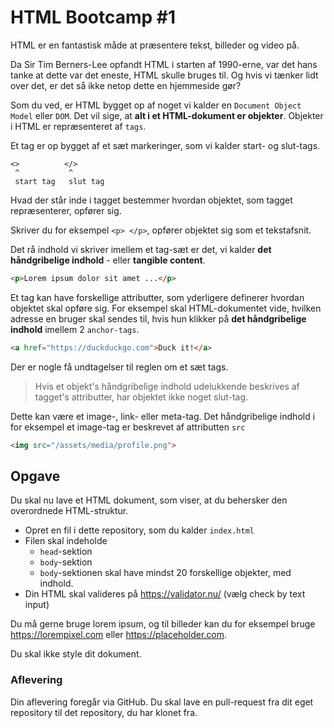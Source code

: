 # HTML Bootcamp #1

HTML er en fantastisk måde at præsentere tekst, billeder og video på.

Da Sir Tim Berners-Lee opfandt HTML i starten af 1990-erne, var det hans tanke at dette var det eneste, HTML skulle bruges til. Og hvis vi tænker lidt over det, er det så ikke netop dette en hjemmeside gør?

Som du ved, er HTML bygget op af noget vi kalder en `Document Object Model` eller `DOM`. Det vil sige, at **alt i et HTML-dokument er objekter**. Objekter i HTML er repræsenteret af `tags`.

Et tag er op bygget af et sæt markeringer, som vi kalder start- og slut-tags.

```
<>          </>
 ^           ^
 start tag   slut tag
```

Hvad der står inde i tagget bestemmer hvordan objektet, som tagget repræsenterer, opfører sig.

Skriver du for eksempel `<p> </p>`, opfører objektet sig som et tekstafsnit.

Det rå indhold vi skriver imellem et tag-sæt er det, vi kalder **det håndgribelige indhold** - eller **tangible content**.

```html
<p>Lorem ipsum dolor sit amet ...</p>
```

Et tag kan have forskellige attributter, som yderligere definerer hvordan objektet skal opføre sig. For eksempel skal HTML-dokumentet vide, hvilken adresse en bruger skal sendes til, hvis hun klikker på **det håndgribelige indhold** imellem 2 `anchor-tags`.

```html
<a href="https://duckduckgo.com">Duck it!</a>
```

Der er nogle få undtagelser til reglen om et sæt tags.

> Hvis et objekt's håndgribelige indhold udelukkende beskrives af tagget's attributter, har objektet ikke noget slut-tag.

Dette kan være et image-, link- eller meta-tag. Det håndgribelige indhold i for eksempel et image-tag er beskrevet af attributten `src`

```html
<img src="/assets/media/profile.png">
```

## Opgave
Du skal nu lave et HTML dokument, som viser, at du behersker den overordnede HTML-struktur.

* Opret en fil i dette repository, som du kalder `index.html`
* Filen skal indeholde
	* `head`-sektion
	* `body`-sektion
	* `body`-sektionen skal have mindst 20 forskellige objekter, med indhold.
* Din HTML skal valideres på https://validator.nu/ (vælg check by text input)

Du må gerne bruge lorem ipsum, og til billeder kan du for eksempel bruge https://lorempixel.com eller https://placeholder.com.

Du skal ikke style dit dokument.

### Aflevering
Din aflevering foregår via GitHub. Du skal lave en pull-request fra dit eget repository til det repository, du har klonet fra.
